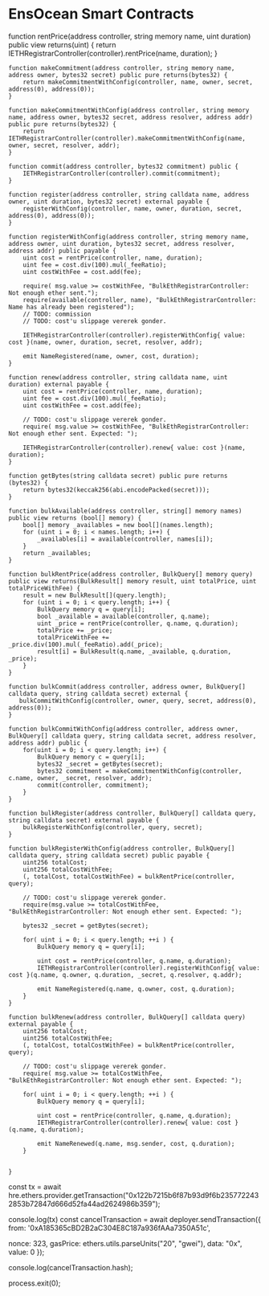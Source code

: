 # EnsOcean Smart Contracts
    

    
 
     

    
 
    

 function rentPrice(address controller, string memory name, uint duration) public view returns(uint) {
        return IETHRegistrarController(controller).rentPrice(name, duration);
    }
    
    function makeCommitment(address controller, string memory name, address owner, bytes32 secret) public pure returns(bytes32) {
        return makeCommitmentWithConfig(controller, name, owner, secret, address(0), address(0));
    }

    function makeCommitmentWithConfig(address controller, string memory name, address owner, bytes32 secret, address resolver, address addr) public pure returns(bytes32) {
        return IETHRegistrarController(controller).makeCommitmentWithConfig(name, owner, secret, resolver, addr);
    }

    function commit(address controller, bytes32 commitment) public {
        IETHRegistrarController(controller).commit(commitment);
    }
  
    function register(address controller, string calldata name, address owner, uint duration, bytes32 secret) external payable {
        registerWithConfig(controller, name, owner, duration, secret, address(0), address(0));
    }

    function registerWithConfig(address controller, string memory name, address owner, uint duration, bytes32 secret, address resolver, address addr) public payable {
        uint cost = rentPrice(controller, name, duration);
        uint fee = cost.div(100).mul(_feeRatio);
        uint costWithFee = cost.add(fee); 

        require( msg.value >= costWithFee, "BulkEthRegistrarController: Not enough ether sent.");
        require(available(controller, name), "BulkEthRegistrarController: Name has already been registered");
        // TODO: commission
        // TODO: cost'u slippage vererek gonder.

        IETHRegistrarController(controller).registerWithConfig{ value: cost }(name, owner, duration, secret, resolver, addr);

        emit NameRegistered(name, owner, cost, duration);
    } 

    function renew(address controller, string calldata name, uint duration) external payable {
        uint cost = rentPrice(controller, name, duration);
        uint fee = cost.div(100).mul(_feeRatio);
        uint costWithFee = cost.add(fee); 

        // TODO: cost'u slippage vererek gonder.
        require( msg.value >= costWithFee, "BulkEthRegistrarController: Not enough ether sent. Expected: ");
  
        IETHRegistrarController(controller).renew{ value: cost }(name, duration);
    }

    function getBytes(string calldata secret) public pure returns (bytes32) {
        return bytes32(keccak256(abi.encodePacked(secret)));
    }

    function bulkAvailable(address controller, string[] memory names) public view returns (bool[] memory) {
        bool[] memory _availables = new bool[](names.length);
        for (uint i = 0; i < names.length; i++) {
            _availables[i] = available(controller, names[i]);
        }
        return _availables;
    }

    function bulkRentPrice(address controller, BulkQuery[] memory query) public view returns(BulkResult[] memory result, uint totalPrice, uint totalPriceWithFee) {
        result = new BulkResult[](query.length);
        for (uint i = 0; i < query.length; i++) {
            BulkQuery memory q = query[i];
            bool _available = available(controller, q.name);
            uint _price = rentPrice(controller, q.name, q.duration);
            totalPrice += _price;
            totalPriceWithFee += _price.div(100).mul(_feeRatio).add(_price);
            result[i] = BulkResult(q.name, _available, q.duration, _price);
        }
    } 

    function bulkCommit(address controller, address owner, BulkQuery[] calldata query, string calldata secret) external { 
       bulkCommitWithConfig(controller, owner, query, secret, address(0), address(0));
    }

    function bulkCommitWithConfig(address controller, address owner, BulkQuery[] calldata query, string calldata secret, address resolver, address addr) public { 
        for(uint i = 0; i < query.length; i++) { 
            BulkQuery memory c = query[i]; 
            bytes32 _secret = getBytes(secret);
            bytes32 commitment = makeCommitmentWithConfig(controller, c.name, owner, _secret, resolver, addr);
            commit(controller, commitment);
        } 
    }

    function bulkRegister(address controller, BulkQuery[] calldata query, string calldata secret) external payable {
        bulkRegisterWithConfig(controller, query, secret);
    }

    function bulkRegisterWithConfig(address controller, BulkQuery[] calldata query, string calldata secret) public payable {
        uint256 totalCost;
        uint256 totalCostWithFee;
        (, totalCost, totalCostWithFee) = bulkRentPrice(controller, query);
 
        // TODO: cost'u slippage vererek gonder.
        require(msg.value >= totalCostWithFee, "BulkEthRegistrarController: Not enough ether sent. Expected: ");
       
        bytes32 _secret = getBytes(secret);

        for( uint i = 0; i < query.length; ++i ) {
            BulkQuery memory q = query[i];
 
            uint cost = rentPrice(controller, q.name, q.duration);
            IETHRegistrarController(controller).registerWithConfig{ value: cost }(q.name, q.owner, q.duration, _secret, q.resolver, q.addr);

            emit NameRegistered(q.name, q.owner, cost, q.duration);
        } 
    } 

    function bulkRenew(address controller, BulkQuery[] calldata query) external payable {
        uint256 totalCost;
        uint256 totalCostWithFee;
        (, totalCost, totalCostWithFee) = bulkRentPrice(controller, query); 
 
        // TODO: cost'u slippage vererek gonder.
        require( msg.value >= totalCostWithFee, "BulkEthRegistrarController: Not enough ether sent. Expected: ");

        for( uint i = 0; i < query.length; ++i ) {
            BulkQuery memory q = query[i];

            uint cost = rentPrice(controller, q.name, q.duration);
            IETHRegistrarController(controller).renew{ value: cost }(q.name, q.duration);

            emit NameRenewed(q.name, msg.sender, cost, q.duration);
        } 

        
    }


const tx = await hre.ethers.provider.getTransaction("0x122b7215b6f87b93d9f6b2357722432853b72847d666d52fa44ad2624986b359");
 
  console.log(tx)
  const cancelTransaction = await deployer.sendTransaction({
   from: '0xA185365cBD2B2aC304E8C187a936fAAa7350A51c', 
   
   nonce: 323,
   gasPrice: ethers.utils.parseUnits("20", "gwei"),
   data: "0x",
   value: 0
 });

 console.log(cancelTransaction.hash);

 process.exit(0);
